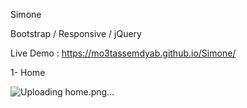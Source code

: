 Simone 

Bootstrap / Responsive / jQuery

Live Demo : https://mo3tassemdyab.github.io/Simone/

1- Home



![Uploading home.png…]()
